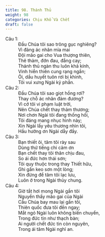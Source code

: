 ```yaml
---
title: 98. Thánh Thủ
weight: 98
categories: Chịu Khổ Và Chết
draft: false
---
```

<dl><dt>Câu 1:</dt><dd data-verse="1"> Đầu Chúa tôi sao trông gục nghiêng? <br/>Vì đảng ác nhân mỉa mai <br/>Đội mão gai cho Vua thượng thiên, <br/>Thê thảm, đớn đau, đắng cay; <br/>Thánh thủ ngàn thu luôn khả kính, <br/>Vinh hiển thiên cung rạng ngần; <br/>Ôi, dầu huyết tuôn rơi bị khinh, <br/>Tôi vui xưng Ngài kỷ phần. </dd><dt>Câu 2:</dt><dd data-verse="2">Đầu Chúa tôi sao giọt hồng rơi? <br/>Thay chỗ ác nhân đảm đương? <br/>Vì cớ tôi vi phạm luật trời, <br/>Nên Chúa chết thay thảm thương; <br/>Nơi chơn Ngài tôi đang thống hối, <br/>Tôi đáng mang nhục hình này; <br/>Xin Ngài lấy yêu thương nhìn tôi, <br/>Hầu hưởng ơn Ngài dẫy đầy. </dd><dt>Câu 3:</dt><dd data-verse="3">Bạn thiết ôi, tâm tôi rày sau <br/>Dùng thứ tiếng chi cảm ơn <br/>Bạn chết thay tôi thân chịu đau, <br/>So ái đức hơn thái sơn; <br/>Tôi quy thuộc trong thay Thiết hữu, <br/>Ghi gắn keo sơn một lòng; <br/>Xin đừng để tâm tôi lạc lưu, <br/>Luôn ở trong Ngài thủy chung. </dd><dt>Câu 4:</dt><dd data-verse="4">Giờ tắt hơi mong Ngài gần tôi <br/>Nguyền thấy mão gai của Ngài <br/>Cầu Chúa bay mau lại gần tôi, <br/>Thiên quốc đưa tôi đến ngay; <br/>Mắt ngó Ngài luôn không biến chuyển, <br/>Trong đức tin như thạch bàn; <br/>Ai người chết đức tin còn nguyên, <br/>Trong ái tâm Ngài nghỉ an. </dd></dl>